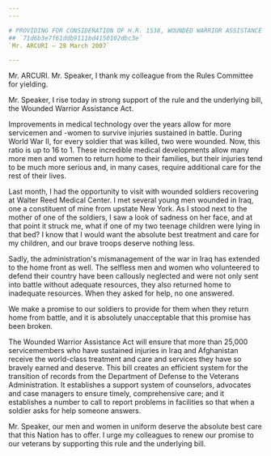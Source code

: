 ```yaml
---
---

# PROVIDING FOR CONSIDERATION OF H.R. 1538, WOUNDED WARRIOR ASSISTANCE  ACT OF 2007
## `71d6b3e7f61ddb9111bd4150102dbc3e`
`Mr. ARCURI — 28 March 2007`

---
```



Mr. ARCURI. Mr. Speaker, I thank my colleague from the Rules 
Committee for yielding.

Mr. Speaker, I rise today in strong support of the rule and the 
underlying bill, the Wounded Warrior Assistance Act.

Improvements in medical technology over the years allow for more 
servicemen and -women to survive injuries sustained in battle. During 
World War II, for every soldier that was killed, two were wounded. Now, 
this ratio is up to 16 to 1. These incredible medical developments 
allow many more men and women to return home to their families, but 
their injuries tend to be much more serious and, in many cases, require 
additional care for the rest of their lives.

Last month, I had the opportunity to visit with wounded soldiers 
recovering at Walter Reed Medical Center. I met several young men 
wounded in Iraq, one a constituent of mine from upstate New York. As I 
stood next to the mother of one of the soldiers, I saw a look of 
sadness on her face, and at that point it struck me, what if one of my 
two teenage children were lying in that bed? I know that I would want 
the absolute best treatment and care for my children, and our brave 
troops deserve nothing less.

Sadly, the administration's mismanagement of the war in Iraq has 
extended to the home front as well. The selfless men and women who 
volunteered to defend their country have been callously neglected and 
were not only sent into battle without adequate resources, they also 
returned home to inadequate resources. When they asked for help, no one 
answered.

We make a promise to our soldiers to provide for them when they 
return home from battle, and it is absolutely unacceptable that this 
promise has been broken.

The Wounded Warrior Assistance Act will ensure that more than 25,000 
servicemembers who have sustained injuries in Iraq and Afghanistan 
receive the world-class treatment and care and services they have so 
bravely earned and deserve. This bill creates an efficient system for 
the transition of records from the Department of Defense to the 
Veterans Administration. It establishes a support system of counselors, 
advocates and case managers to ensure timely, comprehensive care; and 
it establishes a number to call to report problems in facilities so 
that when a soldier asks for help someone answers.

Mr. Speaker, our men and women in uniform deserve the absolute best 
care that this Nation has to offer. I urge my colleagues to renew our 
promise to our veterans by supporting this rule and the underlying 
bill.